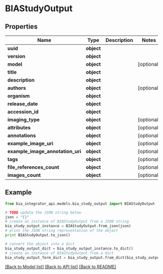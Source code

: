 # BIAStudyOutput


## Properties
Name | Type | Description | Notes
------------ | ------------- | ------------- | -------------
**uuid** | **object** |  | 
**version** | **object** |  | 
**model** | **object** |  | [optional] 
**title** | **object** |  | 
**description** | **object** |  | 
**authors** | **object** |  | [optional] 
**organism** | **object** |  | 
**release_date** | **object** |  | 
**accession_id** | **object** |  | 
**imaging_type** | **object** |  | [optional] 
**attributes** | **object** |  | [optional] 
**annotations** | **object** |  | [optional] 
**example_image_uri** | **object** |  | [optional] 
**example_image_annotation_uri** | **object** |  | [optional] 
**tags** | **object** |  | [optional] 
**file_references_count** | **object** |  | [optional] 
**images_count** | **object** |  | [optional] 

## Example

```python
from bia_integrator_api.models.bia_study_output import BIAStudyOutput

# TODO update the JSON string below
json = "{}"
# create an instance of BIAStudyOutput from a JSON string
bia_study_output_instance = BIAStudyOutput.from_json(json)
# print the JSON string representation of the object
print BIAStudyOutput.to_json()

# convert the object into a dict
bia_study_output_dict = bia_study_output_instance.to_dict()
# create an instance of BIAStudyOutput from a dict
bia_study_output_form_dict = bia_study_output.from_dict(bia_study_output_dict)
```
[[Back to Model list]](../README.md#documentation-for-models) [[Back to API list]](../README.md#documentation-for-api-endpoints) [[Back to README]](../README.md)


